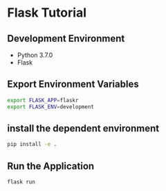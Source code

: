 # Flask Tutorial

## Development Environment

* Python 3.7.0
* Flask

## Export Environment Variables

```sh
export FLASK_APP=flaskr
export FLASK_ENV=development
```

## install the dependent environment

```sh
pip install -e .
```

## Run the Application

```sh
flask run
```

